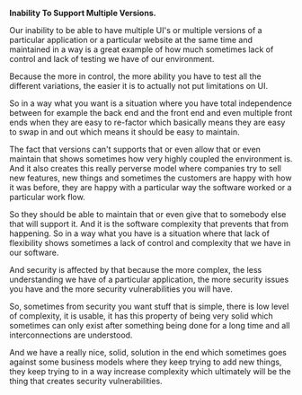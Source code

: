 **Inability To Support Multiple Versions.**

Our inability to be able to have multiple UI's or multiple versions of a particular application or a particular website at the same time and maintained in a way is a great example of how much sometimes lack of control and lack of testing we have of our environment.

Because the more in control, the more ability you have to test all the different variations, the easier it is to actually not put limitations on UI.

So in a way what you want is a situation where you have total independence between for example the back end and the front end and even multiple front ends when they are easy to re-factor which basically means they are easy to swap in and out which means it should be easy to maintain.

The fact that versions can't supports that or even allow that or even maintain that shows sometimes how very highly coupled the environment is. And it also creates this really perverse model where companies try to sell new features, new things and sometimes the customers are happy with how it was before, they are happy with a particular way the software worked or a particular work flow.

So they should be able to maintain that or even give that to somebody else that will support it. And it is the software complexity that prevents that from happening. So in a way what you have is a situation where that lack of flexibility shows sometimes a lack of control and complexity that we have in our software.

And security is affected by that because the more complex, the less understanding we have of a particular application, the more security issues you have and the more security vulnerabilities you will have.

So, sometimes from security you want stuff that is simple, there is low level of complexity, it is usable, it has this property of being very solid which sometimes can only exist after something being done for a long time and all interconnections are understood. 

And we have a really nice, solid, solution in the end which sometimes goes against some business models where they keep trying to add new things, they keep trying to in a way increase complexity which ultimately will be the thing that creates security vulnerabilities.